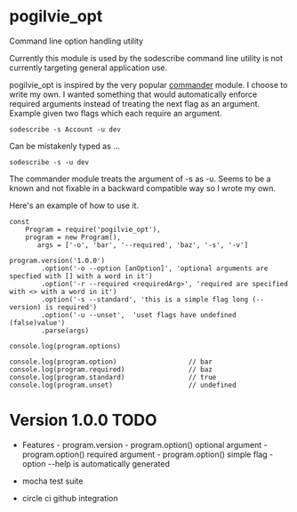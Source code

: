 # pogilvie_opt
Command line option handling utility

Currently this module is used by the sodescribe command line utility is not
currently targeting general application use.

pogilvie_opt is inspired by the very popular
[commander](https://www.npmjs.com/package/commander) module.  I choose to write
my own.  I wanted something that would automatically enforce required arguments
instead of treating the next flag as an argument.  Example given two flags which
each require an argument.

````
sodescribe -s Account -u dev
````

Can be mistakenly typed as ...

````
sodescribe -s -u dev
`````
The commander module treats the argument of -s as -u.  Seems to be a known and
not fixable in a backward compatible way so I wrote my own.

Here's an example of how to use it.

````
const
    Program = require('pogilvie_opt'),
    program = new Program(),
       args = ['-o', 'bar', '--required', 'baz', '-s', '-v']
       
program.version('1.0.0')
        .option('-o --option [anOption]', 'optional arguments are specfied with [] with a word in it')
        .option('-r --required <requiredArg>', 'required are specified with <> with a word in it')
        .option('-s --standard', 'this is a simple flag long (-- version) is required')
        .option('-u --unset',  'uset flags have undefined (false)value')
        .parse(args)

console.log(program.options)
       
console.log(program.option)                  // bar
console.log(program.required)                // baz
console.log(program.standard)                // true
console.log(program.unset)                   // undefined
````

# Version 1.0.0 TODO

- Features
        - program.version
        - program.option() optional argument
        - program.option() required argument
        - program.option() simple flag
        - option --help is automatically generated

- mocha test suite

- circle ci github integration

